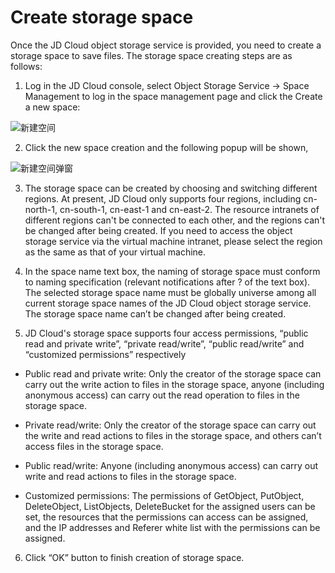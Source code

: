 # Create storage space

Once the JD Cloud object storage service is provided, you need to create a storage space to save files. The storage space creating steps are as follows:

1. Log in the JD Cloud console, select Object Storage Service -> Space Management to log in the space management page and click the Create a new space:

![新建空间](https://github.com/jdcloudcom/cn/blob/edit/image/Object-Storage-Service/OSS-027.png)

2. Click the new space creation and the following popup will be shown,

![新建空间弹窗](https://github.com/jdcloudcom/cn/blob/edit/image/Object-Storage-Service/OSS-028.png)

3. The storage space can be created by choosing and switching different regions. At present, JD Cloud only supports four regions, including cn-north-1, cn-south-1, cn-east-1 and cn-east-2. The resource intranets of different regions can't be connected to each other, and the regions can't be changed after being created. If you need to access the object storage service via the virtual machine intranet, please select the region as the same as that of your virtual machine.

4. In the space name text box, the naming of storage space must conform to naming specification (relevant notifications after ? of the text box). The selected storage space name must be globally universe among all current storage space names of the JD Cloud object storage service. The storage space name can’t be changed after being created.

5. JD Cloud's storage space supports four access permissions, “public read and private write”, “private read/write”, “public read/write” and “customized permissions” respectively

 * Public read and private write: Only the creator of the storage space can carry out the write action to files in the storage space, anyone (including anonymous access) can carry out the read operation to files in the storage space.

 * Private read/write: Only the creator of the storage space can carry out the write and read actions to files in the storage space, and others can’t access files in the storage space.

 * Public read/write: Anyone (including anonymous access) can carry out write and read actions to files in the storage space.

 * Customized permissions: The permissions of GetObject, PutObject, DeleteObject, ListObjects, DeleteBucket for the assigned users can be set, the resources that the permissions can access can be assigned, and the IP addresses and Referer white list with the permissions can be assigned.

6. Click “OK” button to finish creation of storage space.


